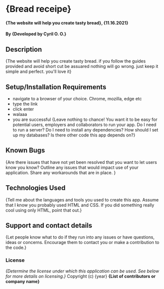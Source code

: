 # {Bread receipe}
#### {The website will help you create tasty bread}, {11.16.2021}
#### By **{Developed by Cyril O. O.}**
## Description
{The website will help you create tasty bread. if you follow the guides provided and avoid short cut be assuared nothing will go wrong. just keep it simple and perfect. you'll love it}
## Setup/Installation Requirements
* navigate to a browser of your choice. Chrome, mozilla, edge etc
* type the link
* click enter
* walaaa
* you are successful
{Leave nothing to chance! You want it to be easy for potential users, employers and collaborators to run your app. Do I need to run a server? Do I need to install any dependencies? How should I set up my databases? Is there other code this app depends on?}
## Known Bugs
{Are there issues that have not yet been resolved that you want to let users know you know? Outline any issues that would impact use of your application. Share any workarounds that are in place. }
## Technologies Used
{Tell me about the languages and tools you used to create this app. Assume that I know you probably used HTML and CSS. If you did something really cool using only HTML, point that out.}
## Support and contact details
{Let people know what to do if they run into any issues or have questions, ideas or concerns.  Encourage them to contact you or make a contribution to the code.}
### License
*{Determine the license under which this application can be used.  See below for more details on licensing.}*
Copyright (c) {year} **{List of contributors or company name}**
